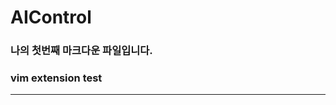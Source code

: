 # AIControl
### 나의 첫번째 마크다운 파일입니다.
### vim extension test
-----------------------------------------------------------------------------------------------------
